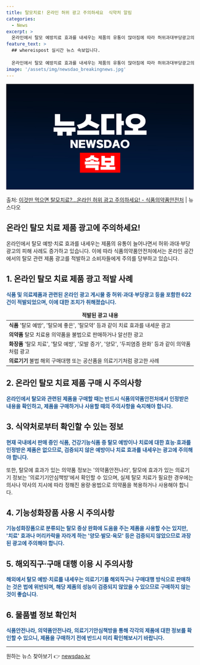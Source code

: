 ```yaml
---
title: 탈모치료! 온라인 허위 광고 주의하세요  식약처 알림
categories:
  - News
excerpt: >
  온라인에서 탈모 예방치료 효과를 내세우는 제품의 유통이 많아짐에 따라 허위과대부당광고의 피해 사례도 늘어나고…
feature_text: >
  ## whereispost 실시간 뉴스 속보입니다.

  온라인에서 탈모 예방치료 효과를 내세우는 제품의 유통이 많아짐에 따라 허위과대부당광고의 피해 사례도 늘어나고…
image: '/assets/img/newsdao_breakingnews.jpg'
---
```


![뉴스다오 속보](/assets/img/newsdao_breakingnews.jpg)

<p>출처: <a href="https://newsdao.kr/3370" rel="dofollow">이것만 먹으면 탈모치료?…온라인 허위 광고 주의하세요! - 식품의약품안전처</a> | 뉴스다오</p>

<h2>온라인 탈모 치료 제품 광고에 주의하세요!</h2>

<p data-ke-size="size16">온라인에서 탈모 예방·치료 효과를 내세우는 제품의 유통이 늘어나면서 허위·과대·부당광고의 피해 사례도 증가하고 있습니다. 이에 따라 식품의약품안전처에서는 온라인 공간에서의 탈모 관련 제품 광고를 적발하고 소비자들에게 주의를 당부하고 있습니다.</p>

<h2>1. 온라인 탈모 치료 제품 광고 적발 사례</h2>
<p><b><span style="color: #1a5490;">식품 및 의료제품과 관련된 온라인 광고 게시물 중 허위·과대·부당광고 등을 포함한 622건이 적발되었으며, 이에 대한 조치가 취해졌습니다.</span></b></p>

<table>
    <thead>
        <tr>
            <td style="text-align: center; height: 17px;"><b>적발된 광고 내용</b></td>
        </tr>
    </thead>
    <tbody>
        <tr>
            <td><b>식품</b> '탈모 예방', '탈모에 좋은', '탈모약' 등과 같이 치료 효과를 내세운 광고</td>
        </tr>
        <tr>
            <td><b>의약품</b> 탈모 치료용 의약품을 불법으로 판매하거나 알선한 광고</td>
        </tr>
        <tr>
            <td><b>화장품</b> '탈모 치료', '탈모 예방', '모발 증가', '양모', '두피염증 완화' 등과 같이 의약품처럼 광고</td>
        </tr>
        <tr>
            <td><b>의료기기</b> 불법 해외 구매대행 또는 공산품을 의료기기처럼 광고한 사례</td>
        </tr>
    </tbody>
</table>

<h2>2. 온라인 탈모 치료 제품 구매 시 주의사항</h2>
<p><b><span style="color: #1a5490;">온라인에서 탈모와 관련된 제품을 구매할 때는 반드시 식품의약품안전처에서 인정받은 내용을 확인하고, 제품을 구매하거나 사용할 때의 주의사항을 숙지해야 합니다.</span></b></p>

<h2>3. 식약처로부터 확인할 수 있는 정보</h2>
<p><b><span style="color: #1a5490;">현재 국내에서 판매 중인 식품, 건강기능식품 중 탈모 예방이나 치료에 대한 효능·효과를 인정받은 제품은 없으므로, 검증되지 않은 예방이나 치료 효과를 내세우는 광고에 주의해야 합니다.</span></b></p>

<p>또한, 탈모에 효과가 있는 의약품 정보는 '의약품안전나라', 탈모에 효과가 있는 의료기기 정보는 '의료기기안심책방'에서 확인할 수 있으며, 실제 탈모 치료가 필요한 경우에는 의사나 약사의 지시에 따라 정해진 용량·용법으로 의약품을 복용하거나 사용해야 합니다.</p>

<h2>4. 기능성화장품 사용 시 주의사항</h2>
<p><b><span style="color: #1a5490;">기능성화장품으로 분류되는 탈모 증상 완화에 도움을 주는 제품을 사용할 수는 있지만, '치료' 효과나 머리카락을 자라게 하는 '양모·발모·육모' 등은 검증되지 않았으므로 과장된 광고에 주의해야 합니다.</span></b></p>

<h2>5. 해외직구·구매 대행 이용 시 주의사항</h2>
<p><b><span style="color: #1a5490;">해외에서 탈모 예방·치료를 내세우는 의료기기를 해외직구나 구매대행 방식으로 판매하는 것은 법에 위반되며, 해당 제품의 성능이 검증되지 않았을 수 있으므로 구매하지 않는 것이 좋습니다.</span></b></p>

<h2>6. 물품별 정보 확인처</h2>
<p><b><span style="color: #1a5490;">식품안전나라, 의약품안전나라, 의료기기안심책방을 통해 각각의 제품에 대한 정보를 확인할 수 있으니, 제품을 구매하기 전에 반드시 미리 확인해보시기 바랍니다.</span></b></p>
<hr>

<p data-ke-size="size16"></p> 

원하는 뉴스 찾아보기 👉 <a href="https://newsdao.kr" rel="dofollow">newsdao.kr</a>


